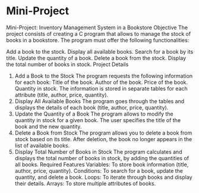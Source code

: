 # Mini-Project 
Mini-Project: Inventory Management System in a Bookstore
Objective
The project consists of creating a C program that allows to manage the stock of books in a bookstore. The program must offer the following functionalities:

Add a book to the stock.
Display all available books.
Search for a book by its title.
Update the quantity of a book.
Delete a book from the stock.
Display the total number of books in stock.
Project Details
1. Add a Book to the Stock
The program requests the following information for each book:
Title of the book.
Author of the book.
Price of the book.
Quantity in stock.
The information is stored in separate tables for each attribute (title, author, price, quantity).
2. Display All Available Books
The program goes through the tables and displays the details of each book (title, author, price, quantity).
3. Update the Quantity of a Book
The program allows to modify the quantity in stock for a given book.
The user specifies the title of the book and the new quantity.
4. Delete a Book from Stock
The program allows you to delete a book from stock based on its title.
After deletion, the book no longer appears in the list of available books.
5. Display Total Number of Books in Stock
The program calculates and displays the total number of books in stock, by adding the quantities of all books.
Required Features
Variables: To store book information (title, author, price, quantity).
Conditions: To search for a book, update the quantity, and delete a book.
Loops: To iterate through books and display their details.
Arrays: To store multiple attributes of books.
